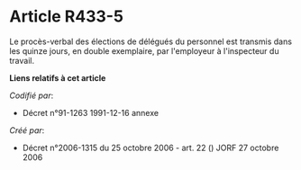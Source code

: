 # Article R433-5

Le procès-verbal des élections de délégués du personnel est transmis dans les quinze jours, en double exemplaire, par
l'employeur à l'inspecteur du travail.

**Liens relatifs à cet article**

_Codifié par_:

  - Décret n°91-1263 1991-12-16 annexe

_Créé par_:

  - Décret n°2006-1315 du 25 octobre 2006 - art. 22 () JORF 27 octobre 2006
